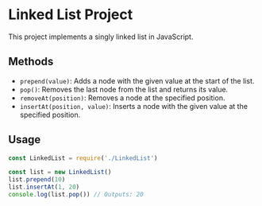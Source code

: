 # Linked List Project

This project implements a singly linked list in JavaScript.

## Methods

- `prepend(value)`: Adds a node with the given value at the start of the list.
- `pop()`: Removes the last node from the list and returns its value.
- `removeAt(position)`: Removes a node at the specified position.
- `insertAt(position, value)`: Inserts a node with the given value at the specified position.

## Usage

```js
const LinkedList = require('./LinkedList')

const list = new LinkedList()
list.prepend(10)
list.insertAt(1, 20)
console.log(list.pop()) // Outputs: 20
